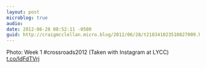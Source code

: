 ```yaml
---
layout: post
microblog: true
audio: 
date: 2012-06-28 08:52:11 -0500
guid: http://craigmcclellan.micro.blog/2012/06/28/t218341023510827009.html
---
```

Photo: Week 1 #crossroads2012 (Taken with Instagram at LYCC) [t.co/IdFdTVrj](http://t.co/IdFdTVrj)
